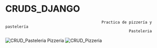 # CRUDS_DJANGO
                                              Practica de pizzería y pastelería
                                                          Pasteleria
![CRUD_Pasteleria](https://user-images.githubusercontent.com/99113537/206041960-ce1d2393-beb1-4135-992d-17ee2a1ac45c.png)
                                                           Pizzeria
![CRUD_Pizzeria](https://user-images.githubusercontent.com/99113537/206042049-84558982-6c1b-43d9-9030-a0423bca2b57.png)
